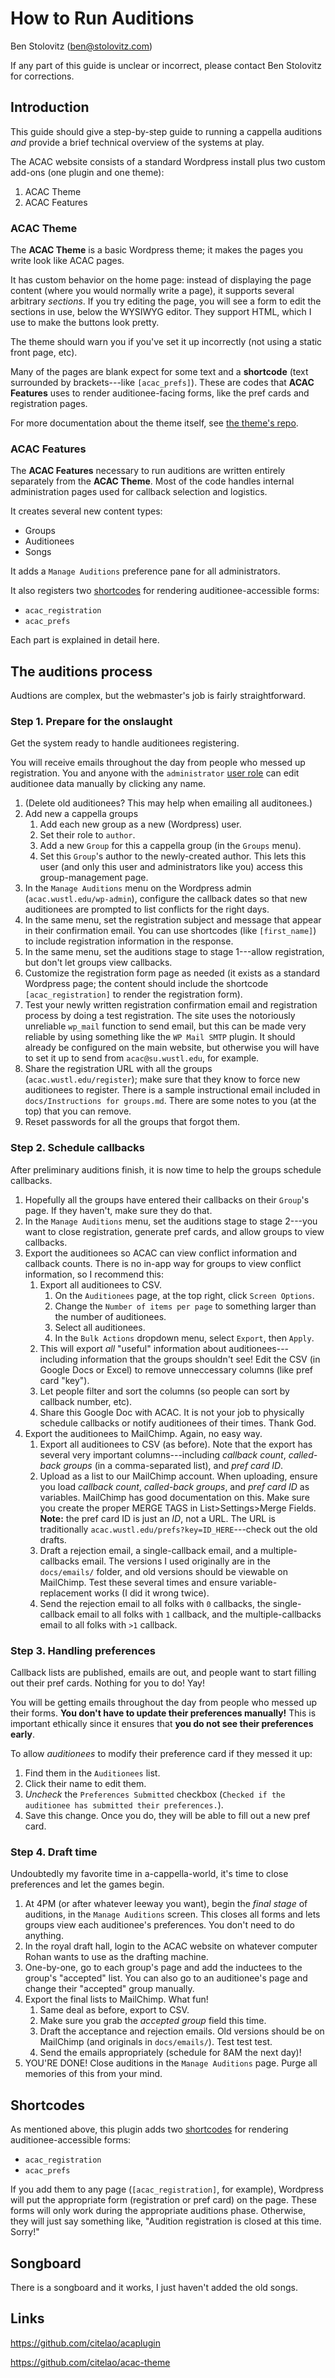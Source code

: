 # How to Run Auditions

Ben Stolovitz
(ben@stolovitz.com)

If any part of this guide is unclear or incorrect, please contact Ben Stolovitz for corrections.

## Introduction

This guide should give a step-by-step guide to running a cappella auditions *and* provide a brief technical overview of the systems at play.

The ACAC website consists of a standard Wordpress install plus two custom add-ons (one plugin and one theme):

1. ACAC Theme
2. ACAC Features

### ACAC Theme

The **ACAC Theme** is a basic Wordpress theme; it makes the pages you write look like ACAC pages.

It has custom behavior on the home page: instead of displaying the page content (where you would normally write a page), it supports several arbitrary *sections*. If you try editing the page, you will see a form to edit the sections in use, below the WYSIWYG editor. They support HTML, which I use to make the buttons look pretty.

The theme should warn you if you've set it up incorrectly (not using a static front page, etc).

Many of the pages are blank expect for some text and a **shortcode** (text surrounded by brackets---like `[acac_prefs]`). These are codes that **ACAC Features** uses to render auditionee-facing forms, like the pref cards and registration pages.

For more documentation about the theme itself, see [the theme's repo](https://github.com/citelao/acac-theme).

### ACAC Features

The **ACAC Features** necessary to run auditions are written entirely separately from the **ACAC Theme**. Most of the code handles internal administration pages used for callback selection and logistics.

It creates several new content types:

- Groups
- Auditionees
- Songs

It adds a `Manage Auditions` preference pane for all administrators.

It also registers two [shortcodes](https://kapeli.com/dash_share?docset_file=WordPress&docset_name=WordPress&path=developer.wordpress.org/plugins/shortcodes/index.html&platform=wordpress&repo=Main&source=developer.wordpress.org/plugins/shortcodes/) for rendering auditionee-accessible forms:

- `acac_registration`
- `acac_prefs`

Each part is explained in detail here.

## The auditions process

Audtions are complex, but the webmaster's job is fairly straightforward.

### Step 1. Prepare for the onslaught

Get the system ready to handle auditionees registering.

You will receive emails throughout the day from people who messed up registration. You and anyone with the `administrator` [user role](https://kapeli.com/dash_share?docset_file=WordPress&docset_name=WordPress&path=codex.wordpress.org/Roles_and_Capabilities.html&platform=wordpress&repo=Main&source=codex.wordpress.org/Roles_and_Capabilities) can edit auditionee data manually by clicking any name.

1. (Delete old auditionees? This may help when emailing all auditonees.)
2. Add new a cappella groups
    1. Add each new group as a new (Wordpress) user.
    2. Set their role to `author`.
    3. Add a new `Group` for this a cappella group (in the `Groups` menu).
    4. Set this `Group`'s author to the newly-created author. This lets this user (and only this user and administrators like you) access this group-management page.
3. In the `Manage Auditions` menu on the Wordpress admin (`acac.wustl.edu/wp-admin`), configure the callback dates so that new auditionees are prompted to list conflicts for the right days.
4. In the same menu, set the registration subject and message that appear in their confirmation email. You can use shortcodes (like `[first_name]`) to include registration information in the response.
5. In the same menu, set the auditions stage to stage 1---allow registration, but don't let groups view callbacks.
6. Customize the registration form page as needed (it exists as a standard Wordpress page; the content should include the shortcode `[acac_registration]` to render the registration form).
7. Test your newly written registration confirmation email and registration process by doing a test registration. The site uses the notoriously unreliable `wp_mail` function to send email, but this can be made very reliable by using something like the `WP Mail SMTP` plugin. It should already be configured on the main website, but otherwise you will have to set it up to send from `acac@su.wustl.edu`, for example.
8. Share the registration URL with all the groups (`acac.wustl.edu/register`); make sure that they know to force new auditionees to register. There is a sample instructional email included in `docs/Instructions for groups.md`. There are some notes to you (at the top) that you can remove.
9. Reset passwords for all the groups that forgot them.

### Step 2. Schedule callbacks

After preliminary auditions finish, it is now time to help the groups schedule callbacks.

1. Hopefully all the groups have entered their callbacks on their `Group`'s page. If they haven't, make sure they do that.
2. In the `Manage Auditions` menu, set the auditions stage to stage 2---you want to close registration, generate pref cards, and allow groups to view callbacks.
3. Export the auditionees so ACAC can view conflict information and callback counts. There is no in-app way for groups to view conflict information, so I recommend this:
    1. Export all auditionees to CSV.
        1. On the `Auditionees` page, at the top right, click `Screen Options`.
        2. Change the `Number of items per page` to something larger than the number of auditionees.
        3. Select all auditionees.
        4. In the `Bulk Actions` dropdown menu, select `Export`, then `Apply`.
    2. This will export *all* "useful" information about auditionees---including information that the groups shouldn't see! Edit the CSV (in Google Docs or Excel) to remove unneccessary columns (like pref card "key").
    3. Let people filter and sort the columns (so people can sort by callback number, etc).
    4. Share this Google Doc with ACAC. It is not your job to physically schedule callbacks or notify auditionees of their times. Thank God.
4. Export the auditionees to MailChimp. Again, no easy way.
    1. Export all auditionees to CSV (as before). Note that the export has several very important columns---including  *callback count*, *called-back groups* (in a comma-separated list), and *pref card ID*.
    2. Upload as a list to our MailChimp account. When uploading, ensure you load *callback count*, *called-back groups*, and *pref card ID* as variables. MailChimp has good documentation on this.  Make sure you create the proper MERGE TAGS in List>Settings>Merge Fields. **Note:** the pref card ID is just an *ID*, not a URL. The URL is traditionally `acac.wustl.edu/prefs?key=ID_HERE`---check out the old drafts.
    3. Draft a rejection email, a single-callback email, and a multiple-callbacks email. The versions I used originally are in the `docs/emails/` folder, and old versions should be viewable on MailChimp. Test these several times and ensure variable-replacement works (I did it wrong twice).
    4. Send the rejection email to all folks with `0` callbacks, the single-callback email to all folks with `1` callback, and the multiple-callbacks email to all folks with `>1` callback.

### Step 3. Handling preferences

Callback lists are published, emails are out, and people want to start filling out their pref cards. Nothing for you to do! Yay!

You will be getting emails throughout the day from people who messed up their forms. **You don't have to update their preferences manually!** This is important ethically since it ensures that **you do not see their preferences early**.

To allow *auditionees* to modify their preference card if they messed it up:

1. Find them in the `Auditionees` list.
2. Click their name to edit them.
3. *Uncheck* the `Preferences Submitted` checkbox (`Checked if the auditionee has submitted their preferences.`).
4. Save this change. Once you do, they will be able to fill out a new pref card.

### Step 4. Draft time

Undoubtedly my favorite time in a-cappella-world, it's time to close preferences and let the games begin.

1. At 4PM (or after whatever leeway you want), begin the *final stage* of auditions, in the `Manage Auditions` screen. This closes all forms and lets groups view each auditionee's preferences. You don't need to do anything.
2. In the royal draft hall, login to the ACAC website on whatever computer Rohan wants to use as the drafting machine.
3. One-by-one, go to each group's page and add the inductees to the group's "accepted" list. You can also go to an auditionee's page and change their "accepted" group manually.
4. Export the final lists to MailChimp. What fun!
    1. Same deal as before, export to CSV.
    2. Make sure you grab the *accepted group* field this time.
    3. Draft the acceptance and rejection emails. Old versions should be on MailChimp (and originals in `docs/emails/`). Test test test.
    4. Send the emails appropriately (schedule for 8AM the next day)!
5. YOU'RE DONE! Close auditions in the `Manage Auditions` page. Purge all memories of this from your mind.

## Shortcodes

As mentioned above, this plugin adds two [shortcodes](https://kapeli.com/dash_share?docset_file=WordPress&docset_name=WordPress&path=developer.wordpress.org/plugins/shortcodes/index.html&platform=wordpress&repo=Main&source=developer.wordpress.org/plugins/shortcodes/) for rendering auditionee-accessible forms:

- `acac_registration`
- `acac_prefs`

If you add them to any page (`[acac_registration]`, for example), Wordpress will put the appropriate form (registration or pref card) on the page. These forms will only work during the appropriate auditions phase. Otherwise, they will just say something like, "Audition registration is closed at this time. Sorry!"

## Songboard

There is a songboard and it works, I just haven't added the old songs.

## Links

https://github.com/citelao/acaplugin

https://github.com/citelao/acac-theme